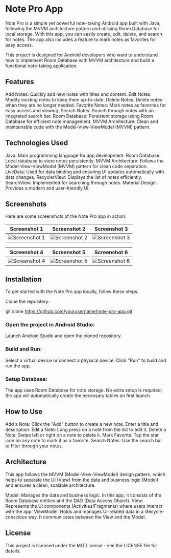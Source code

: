 # Note Pro App
Note Pro is a simple yet powerful note-taking Android app built with Java, following the MVVM architecture pattern and utilizing Room Database for local storage. With this app, you can easily create, edit, delete, and search for notes. The app also includes a feature to mark notes as favorites for easy access.

This project is designed for Android developers who want to understand how to implement Room Database with MVVM architecture and build a functional note-taking application.

## Features
Add Notes: Quickly add new notes with titles and content.
Edit Notes: Modify existing notes to keep them up-to-date.
Delete Notes: Delete notes when they are no longer needed.
Favorite Notes: Mark notes as favorites for easy access and viewing.
Search Notes: Search through notes with an integrated search bar.
Room Database: Persistent storage using Room Database for efficient note management.
MVVM Architecture: Clean and maintainable code with the Model-View-ViewModel (MVVM) pattern.

## Technologies Used
Java: Main programming language for app development.
Room Database: Local database to store notes persistently.
MVVM Architecture: Follows the Model-View-ViewModel (MVVM) pattern for clean code separation.
LiveData: Used for data binding and ensuring UI updates automatically with data changes.
RecyclerView: Displays the list of notes efficiently.
SearchView: Implemented for searching through notes.
Material Design: Provides a modern and user-friendly UI.
## Screenshots
Here are some screenshots of the Note Pro app in action:

| Screenshot 1 | Screenshot 2 | Screenshot 3 |
|--------------|--------------|--------------|
| ![Screenshot 1](https://raw.githubusercontent.com/noureddinne21/NotePro/refs/heads/master/Screenshot_2024-11-05-19-50-50-643_com.nouroeddinne.notepro.jpg) | ![Screenshot 2](https://raw.githubusercontent.com/noureddinne21/NotePro/refs/heads/master/Screenshot_2024-11-05-19-50-57-897_com.nouroeddinne.notepro.jpg) | ![Screenshot 3](https://raw.githubusercontent.com/noureddinne21/NotePro/refs/heads/master/Screenshot_2024-11-05-19-51-00-847_com.nouroeddinne.notepro.jpg) |

| Screenshot 4 | Screenshot 5 | Screenshot 6 |
|--------------|--------------|--------------|
| ![Screenshot 4](https://raw.githubusercontent.com/noureddinne21/NotePro/refs/heads/master/Screenshot_2024-11-05-19-51-10-140_com.nouroeddinne.notepro.jpg) | ![Screenshot 5](https://raw.githubusercontent.com/noureddinne21/NotePro/refs/heads/master/Screenshot_2024-11-05-19-51-37-544_com.nouroeddinne.notepro.jpg) | ![Screenshot 6](https://raw.githubusercontent.com/noureddinne21/NotePro/refs/heads/master/Screenshot_2024-11-05-19-51-42-280_com.nouroeddinne.notepro.jpg) |

## Installation
To get started with the Note Pro app locally, follow these steps:

Clone the repository:

git clone https://github.com/yourusername/note-pro-app.git
### Open the project in Android Studio:

Launch Android Studio and open the cloned repository.
### Build and Run:

Select a virtual device or connect a physical device.
Click "Run" to build and run the app.
### Setup Database:

The app uses Room Database for note storage. No extra setup is required; the app will automatically create the necessary tables on first launch.

## How to Use
Add a Note: Click the "Add" button to create a new note. Enter a title and description.
Edit a Note: Long press on a note from the list to edit it.
Delete a Note: Swipe left or right on a note to delete it.
Mark Favorite: Tap the star icon on any note to mark it as a favorite.
Search Notes: Use the search bar to filter through your notes.
## Architecture
This app follows the MVVM (Model-View-ViewModel) design pattern, which helps to separate the UI (View) from the data and business logic (Model) and ensures a clean, scalable architecture.

Model: Manages the data and business logic. In this app, it consists of the Room Database entities and the DAO (Data Access Object).
View: Represents the UI components (Activities/Fragments) where users interact with the app.
ViewModel: Holds and manages UI-related data in a lifecycle-conscious way. It communicates between the View and the Model.
## License
This project is licensed under the MIT License - see the LICENSE file for details.





